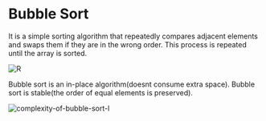 # Bubble Sort

It is a simple sorting algorithm that repeatedly compares adjacent elements and swaps them if they are
in the wrong order. This process is repeated until the array is sorted.


![R](https://github.com/Jithin-b-p/Data-Structure-and-Algorithm-in-JS/assets/116056433/dfadb65d-d177-4519-9b31-0b3f1940d39d)


Bubble sort is an in-place algorithm(doesnt consume extra space).
Bubble sort is stable(the order of equal elements is preserved).


![complexity-of-bubble-sort-l](https://github.com/Jithin-b-p/Data-Structure-and-Algorithm-in-JS/assets/116056433/6204c713-0b03-4189-8a3a-e82c9d8997c6)

